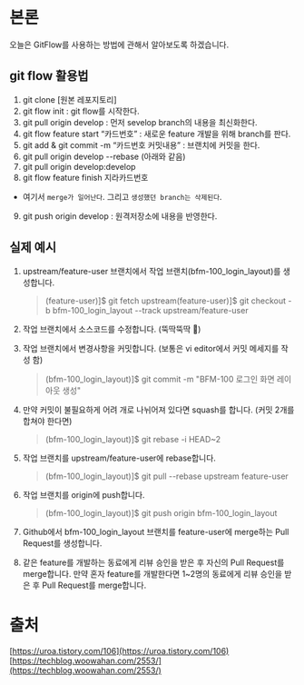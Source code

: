 # 본론

오늘은 GitFlow를 사용하는 방법에 관해서 알아보도록 하겠습니다.

## git flow 활용법

1. git clone [원본 레포지토리]
2. git flow init : git flow를 시작한다.
3. git pull origin develop : 먼저 sevelop branch의 내용을 최신화한다.
4. git flow feature start “카드번호” : 새로운 feature 개발을 위해 branch를 판다.
5. git add & git commit -m “카드번호 커밋내용” : 브랜치에 커밋을 한다.
6. git pull origin develop --rebase (아래와 같음)
7. git pull origin develop:develop
8. git flow feature finish 지라카드번호

- 여기서 `merge가 일어난다`. 그리고 `생성했던 branch는 삭제된다`.

9. git push origin develop : 원격저장소에 내용을 반영한다.

## 실제 예시

1. upstream/feature-user 브랜치에서 작업 브랜치(bfm-100_login_layout)를 생성합니다.

   > (feature-user)]$ git fetch upstream(feature-user)]$ git checkout -b bfm-100_login_layout --track upstream/feature-user

2. 작업 브랜치에서 소스코드를 수정합니다. (뚝딱뚝딱 :hammer:)
3. 작업 브랜치에서 변경사항을 커밋합니다. (보통은 vi editor에서 커밋 메세지를 작성 함)

   > (bfm-100_login_layout)]$ git commit -m "BFM-100 로그인 화면 레이아웃 생성"

4. 만약 커밋이 불필요하게 어려 개로 나뉘어져 있다면 squash를 합니다. (커밋 2개를 합쳐야 한다면)

   > (bfm-100_login_layout)]$ git rebase -i HEAD~2

5. 작업 브랜치를 upstream/feature-user에 rebase합니다.

   > (bfm-100_login_layout)]$ git pull --rebase upstream feature-user

6. 작업 브랜치를 origin에 push합니다.

   > (bfm-100_login_layout)]$ git push origin bfm-100_login_layout

7. Github에서 bfm-100_login_layout 브랜치를 feature-user에 merge하는 Pull Request를 생성합니다.
8. 같은 feature를 개발하는 동료에게 리뷰 승인을 받은 후 자신의 Pull Request를 merge합니다. 만약 혼자 feature를 개발한다면 1~2명의 동료에게 리뷰 승인을 받은 후 Pull Request를 merge합니다.

# 출처

[https://uroa.tistory.com/106](https://uroa.tistory.com/106)
[https://techblog.woowahan.com/2553/](https://techblog.woowahan.com/2553/)
